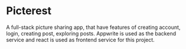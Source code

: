 # Picterest
A full-stack picture sharing app, that have features of creating account, login, creating post, exploring posts. Appwrite is used as the backend service and react is used as frontend service for this project.
